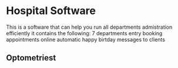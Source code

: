 # Hospital Software

This is a software that can help you run all departments admistration efficiently
it contains the following:
7 departments entry 
booking appointments online
automatic happy birtday messages to clients 

## Optometriest
